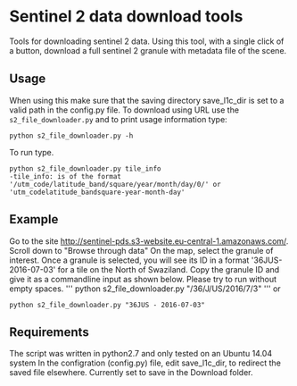 # Sentinel 2 data download tools
Tools for downloading sentinel 2 data. 
Using this tool, with a single click of a button, download a full sentinel 2 granule with metadata file of the scene.  

## Usage
When using this make sure that the saving directory save_l1c_dir is set to a valid path in the config.py file. 
To download using URL use the ```s2_file_downloader.py``` and to print usage information type: 


```
python s2_file_downloader.py -h

```

To run type.


```
python s2_file_downloader.py tile_info
-tile_info: is of the format '/utm_code/latitude_band/square/year/month/day/0/' or 'utm_codelatitude_bandsquare-year-month-day'  

```

## Example
Go to the site http://sentinel-pds.s3-website.eu-central-1.amazonaws.com/.
Scroll down to "Browse through data"
On the map, select the granule of interest. Once a granule is selected, you will see its ID in a format '36JUS-2016-07-03' for a tile on the North of Swaziland.
Copy the granule ID and give it as a commandline input as shown below. Please try to run without empty spaces.
'''
python s2_file_downloader.py "/36/J/US/2016/7/3"
'''
or
```
python s2_file_downloader.py "36JUS - 2016-07-03"
```
## Requirements
The script was written in python2.7 and only tested on an Ubuntu 14.04 system
In the configration (config.py) file, edit save_l1c_dir, to redirect the saved file elsewhere. Currently set to save in the Download folder.
  
 
